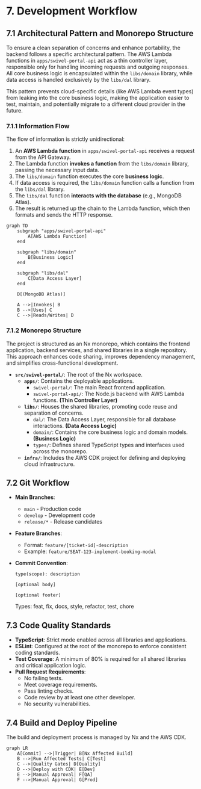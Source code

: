 # 7. Development Workflow

## 7.1 Architectural Pattern and Monorepo Structure

To ensure a clean separation of concerns and enhance portability, the backend follows a specific architectural pattern. The AWS Lambda functions in `apps/swivel-portal-api` act as a thin controller layer, responsible only for handling incoming requests and outgoing responses. All core business logic is encapsulated within the `libs/domain` library, while data access is handled exclusively by the `libs/dal` library.

This pattern prevents cloud-specific details (like AWS Lambda event types) from leaking into the core business logic, making the application easier to test, maintain, and potentially migrate to a different cloud provider in the future.

### 7.1.1 Information Flow

The flow of information is strictly unidirectional:

1.  An **AWS Lambda function** in `apps/swivel-portal-api` receives a request from the API Gateway.
2.  The Lambda function **invokes a function** from the `libs/domain` library, passing the necessary input data.
3.  The `libs/domain` function executes the core **business logic**.
4.  If data access is required, the `libs/domain` function calls a function from the `libs/dal` library.
5.  The `libs/dal` function **interacts with the database** (e.g., MongoDB Atlas).
6.  The result is returned up the chain to the Lambda function, which then formats and sends the HTTP response.

```mermaid
graph TD
    subgraph "apps/swivel-portal-api"
        A[AWS Lambda Function]
    end

    subgraph "libs/domain"
        B[Business Logic]
    end

    subgraph "libs/dal"
        C[Data Access Layer]
    end

    D[(MongoDB Atlas)]

    A -->|Invokes| B
    B -->|Uses| C
    C -->|Reads/Writes| D
```

### 7.1.2 Monorepo Structure

The project is structured as an Nx monorepo, which contains the frontend application, backend services, and shared libraries in a single repository. This approach enhances code sharing, improves dependency management, and simplifies cross-functional development.

- **`src/swivel-portal/`**: The root of the Nx workspace.
  - **`apps/`**: Contains the deployable applications.
    - `swivel-portal/`: The main React frontend application.
    - `swivel-portal-api/`: The Node.js backend with AWS Lambda functions. **(Thin Controller Layer)**
  - **`libs/`**: Houses the shared libraries, promoting code reuse and separation of concerns.
    - `dal/`: The Data Access Layer, responsible for all database interactions. **(Data Access Logic)**
    - `domain/`: Contains the core business logic and domain models. **(Business Logic)**
    - `types/`: Defines shared TypeScript types and interfaces used across the monorepo.
  - **`infra/`**: Includes the AWS CDK project for defining and deploying cloud infrastructure.

## 7.2 Git Workflow

- **Main Branches**:
  - `main` - Production code
  - `develop` - Development code
  - `release/*` - Release candidates

- **Feature Branches**:
  - Format: `feature/[ticket-id]-description`
  - Example: `feature/SEAT-123-implement-booking-modal`

- **Commit Convention**:
  ```text
  type(scope): description

  [optional body]

  [optional footer]
  ```
  Types: feat, fix, docs, style, refactor, test, chore

## 7.3 Code Quality Standards

- **TypeScript**: Strict mode enabled across all libraries and applications.
- **ESLint**: Configured at the root of the monorepo to enforce consistent coding standards.
- **Test Coverage**: A minimum of 80% is required for all shared libraries and critical application logic.
- **Pull Request Requirements**:
  - No failing tests.
  - Meet coverage requirements.
  - Pass linting checks.
  - Code review by at least one other developer.
  - No security vulnerabilities.

## 7.4 Build and Deploy Pipeline

The build and deployment process is managed by Nx and the AWS CDK.

```mermaid
graph LR
    A[Commit] -->|Trigger| B[Nx Affected Build]
    B -->|Run Affected Tests| C[Test]
    C -->|Quality Gates| D[Quality]
    D -->|Deploy with CDK| E[Dev]
    E -->|Manual Approval| F[QA]
    F -->|Manual Approval| G[Prod]
```
